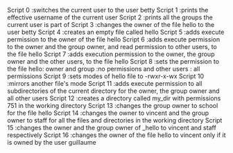 Script 0 :switches the current user to the user betty
Script 1 :prints the effective username of the current user
Script 2 :prints all the groups the current user is part of
Script 3 :changes the owner of the file hello to the user betty
Script 4 :creates an empty file called hello
Script 5 :adds execute permission to the owner of the file hello
Script 6 :adds execute permission to the owner and the group owner, and read permission to other users, to the file hello
Script 7 :adds execution permission to the owner, the group owner and the other users, to the file hello
Script 8 :sets the permission to the file hello: owner and group :no permissions and other users : all permissions
Script 9 :sets modes of hello file to -rwxr-x-wx
Script 10 :mirrors another file's mode
Script 11 :adds execute permission to all subdirectories of the current directory for the owner, the group owner and all other users
Script 12 :creates a directory called my_dir with permissions 751 in the working directory
Script 13 :changes the group owner to school for the file hello
Script 14 :changes the owner to vincent and the group owner to staff for all the files and directories in the working directory
Script 15 :changes the owner and the group owner of _hello to vincent and staff respectively
Script 16 :changes the owner of the file hello to vincent only if it is owned by the user guillaume